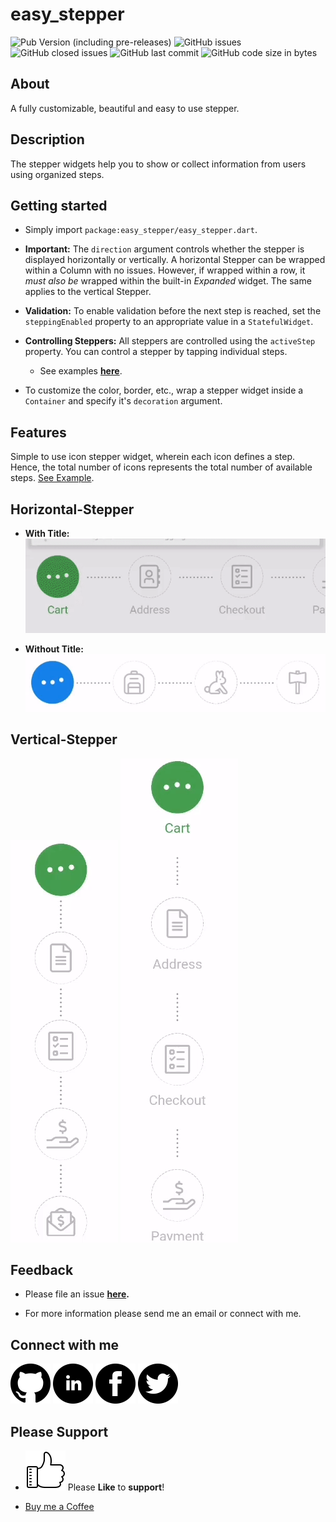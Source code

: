 # easy_stepper

![Pub Version (including pre-releases)](https://img.shields.io/pub/v/easy_stepper?include_prereleases)
![GitHub issues](https://img.shields.io/github/issues-raw/ma7moud3osman/easy_stepper)
![GitHub closed issues](https://img.shields.io/github/issues-closed/ma7moud3osman/easy_stepper)
![GitHub last commit](https://img.shields.io/github/last-commit/ma7moud3osman/easy_stepper)
![GitHub code size in bytes](https://img.shields.io/github/languages/code-size/ma7moud3osman/easy_stepper)

## About

A fully customizable, beautiful and easy to use stepper.

## Description

The stepper widgets help you to show or collect information from users using organized steps.

## Getting started

* Simply import `package:easy_stepper/easy_stepper.dart`.

* __Important:__ The `direction` argument controls whether the stepper is displayed horizontally or vertically. A horizontal Stepper can be wrapped within a Column with no issues. However, if wrapped within a row, it _must also be_ wrapped within the built-in _Expanded_ widget. The same applies to the vertical Stepper.

* __Validation:__ To enable validation before the next step is reached, set the `steppingEnabled` property to an appropriate value in a `StatefulWidget`.

* __Controlling Steppers:__ All steppers are controlled using the `activeStep` property. You can control a stepper by tapping individual steps.

    * See examples __[here](https://pub.dev/packages/easy_stepper/example)__.

* To customize the color, border, etc., wrap a stepper widget inside a `Container` and specify it's `decoration` argument.



## Features

Simple to use icon stepper widget, wherein each icon defines a step. Hence, the total number of icons represents the total number of available steps. [See Example](https://pub.dev/packages/easy_stepper/example).

## Horizontal-Stepper

* __With Title:__
![Horizontal-Stepper](https://github.com/ma7moud3osman/showcase/blob/main/easy_stepper/stepper-horizontal.gif)



* __Without Title:__
![Horizontal-Stepper](https://github.com/ma7moud3osman/showcase/blob/main/easy_stepper/stepper_horizontal_2.gif)

## Vertical-Stepper

![Vertical-Stepper](https://github.com/ma7moud3osman/showcase/blob/main/easy_stepper/stepper_vertical.gif)       ![Vertical-Stepper](https://github.com/ma7moud3osman/showcase/blob/main/easy_stepper/stepper_vertical_2.gif)



## Feedback

* Please file an issue __[here](https://github.com/ma7moud3osman/easy_stepper/issues).__

* For more information please send me an email or connect with me.

## Connect with me

[![GitHub](https://github.com/ma7moud3osman/showcase/blob/main/icons/github.png)](https://github.com/ma7moud3osman)  [![LinkedIn](https://github.com/ma7moud3osman/showcase/blob/main/icons/linkedin.png)](https://www.linkedin.com/in/ma7moud3osman/)  [![Facebook](https://github.com/ma7moud3osman/showcase/blob/main/icons/facebook.png)](https://www.facebook.com/ma7moud3osmn/) [![Twitter](https://github.com/ma7moud3osman/showcase/blob/main/icons/twitter.png)](https://twitter.com/MaHmOuD_A_OsMaN) 

## Please Support

* ![Like](https://github.com/ma7moud3osman/showcase/blob/main/icons/thumbs_up.png) Please __Like__ to __support__!

* [Buy me a Coffee](https://www.buymeacoffee.com/ma7moud3osman)